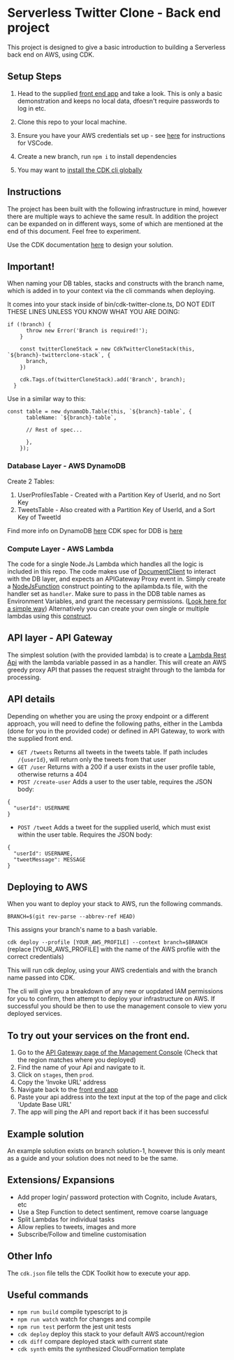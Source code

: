# Serverless Twitter Clone - Back end project

This project is designed to give a basic introduction to building a Serverless back end on AWS, using CDK.

## Setup Steps

1. Head to the supplied [front end app](http://serverless-twitter-clone.s3-website.eu-west-2.amazonaws.com/index.html) and take a look. This is only a basic demonstration and keeps no local data, dfoesn't require passwords to log in etc.

2. Clone this repo to your local machine.

3. Ensure you have your AWS credentials set up - see [here](https://docs.aws.amazon.com/toolkit-for-vscode/latest/userguide/setup-credentials.html) for instructions for VSCode.

4. Create a new branch, run `npm i` to install dependencies

5. You may want to [install the CDK cli globally](https://docs.aws.amazon.com/cdk/v2/guide/cli.html)

## Instructions

The project has been built with the following infrastructure in mind, however there are multiple ways to achieve the same result. In addition the project can be expanded on in different ways, some of which are mentioned at the end of this document. Feel free to experiment.

Use the CDK documentation [here](https://docs.aws.amazon.com/cdk/api/v2/docs/aws-construct-library.html) to design your solution.

## Important! ## 
When naming your DB tables, stacks and constructs with the branch name, which is added in to your context via the cli commands when deploying.

It comes into your stack inside of bin/cdk-twitter-clone.ts, DO NOT EDIT THESE LINES UNLESS YOU KNOW WHAT YOU ARE DOING:

```
if (!branch) {
      throw new Error('Branch is required!');
    }

    const twitterCloneStack = new CdkTwitterCloneStack(this, `${branch}-twitterclone-stack`, {
      branch,
    })

    cdk.Tags.of(twitterCloneStack).add('Branch', branch);
  }
  ```

Use in a similar way to this:

```
const table = new dynamoDb.Table(this, `${branch}-table`, {
      tableName: `${branch}-table`,

      // Rest of spec...

      },
    });
```


### Database Layer - AWS DynamoDB

Create 2 Tables:

1. UserProfilesTable - Created with a Partition Key of UserId, and no Sort Key
2. TweetsTable - Also created with a Partition Key of UserId, and a Sort Key of TweetId

Find more info on DynamoDB [here](https://docs.aws.amazon.com/dynamodb/index.html)
CDK spec for DDB is [here](https://docs.aws.amazon.com/cdk/api/v2/docs/aws-cdk-lib.aws_dynamodb-readme.html)

### Compute Layer - AWS Lambda

The code for a single Node.Js Lambda which handles all the logic is included in this repo. The code makes use of [DocumentClient](https://docs.aws.amazon.com/AWSJavaScriptSDK/latest/AWS/DynamoDB/DocumentClient.html) to interact with the DB layer, and expects an APIGateway Proxy event in. Simply create a [NodeJsFunction](https://docs.aws.amazon.com/cdk/api/v2/docs/aws-cdk-lib.aws_lambda_nodejs-readme.html) construct pointing to the apilambda.ts file, with the handler set as `handler`. Make sure to pass in the DDB table names as Environment Variables, and grant the necessary permissions. ([Look here for a simple way](https://dev.to/aws-ch/grant-limited-iam-permissions-with-aws-cdk-but-fast-3f4g)) Alternatively you can create your own single or multiple lambdas using this [construct](https://docs.aws.amazon.com/cdk/api/v2/docs/aws-cdk-lib.aws_lambda-readme.html).

## API layer - API Gateway

The simplest solution (with the provided lambda) is to create a [Lambda Rest Api](https://docs.aws.amazon.com/cdk/api/v2/docs/aws-cdk-lib.aws_apigateway.LambdaRestApi.html) with the lambda variable passed in as a handler. This will create an AWS greedy proxy API that passes the request straight through to the lambda for processing.

## API details

Depending on whether you are using the proxy endpoint or a different approach, you will need to define the following paths, either in the Lambda (done for you in the provided code) or defined in API Gateway, to work with the supplied front end.

- `GET /tweets` Returns all tweets in the tweets table. If path includes `/{userId}`, will return only the tweets from that user
- `GET /user` Returns with a 200 if a user exists in the user profile table, otherwise returns a 404
- `POST /create-user` Adds a user to the user table, requires the JSON body:
```
{
  "userId": USERNAME
}
```

- `POST /tweet` Adds a tweet for the supplied userId, which must exist within the user table. Requires the JSON body:

```
{
  "userId": USERNAME,
  "tweetMessage": MESSAGE
}
```


## Deploying to AWS

When you want to deploy your stack to AWS, run the following commands.

`BRANCH=$(git rev-parse --abbrev-ref HEAD)`

This assigns your branch's name to a bash variable.

`cdk deploy --profile [YOUR_AWS_PROFILE] --context branch=$BRANCH`
(replace [YOUR_AWS_PROFILE] with the name of the AWS profile with the correct credentials)

This will run cdk deploy, using your AWS credentials and with the branch name passed into CDK.

The cli will give you a breakdown of any new or uopdated IAM permissions for you to confirm, then attempt to deploy your infrastructure on AWS. If successful you should be then to use the management console to view yoru deployed services.

## To try out your services on the front end.

1. Go to the [API Gateway page of the Management Console](https://eu-west-2.console.aws.amazon.com/apigateway/main/apis?region=eu-west-2) (Check that the region matches where you deployed)
2. Find the name of your Api and navigate to it.
3. Click on `stages`, then `prod`.
4. Copy the 'Invoke URL' address
5. Navigate back to the [front end app](http://serverless-twitter-clone.s3-website.eu-west-2.amazonaws.com/)
6. Paste your api address into the text input at the top of the page and click 'Update Base URL' 
7. The app will ping the API and report back if it has been successful

## Example solution

An example solution exists on branch solution-1, however this is only meant as a guide and your solution does not need to be the same.

## Extensions/ Expansions

- Add proper login/ password protection with Cognito, include Avatars, etc
- Use a Step Function to detect sentiment, remove coarse language
- Split Lambdas for individual tasks
- Allow replies to tweets, images and more
- Subscribe/Follow and timeline customisation

## Other Info

The `cdk.json` file tells the CDK Toolkit how to execute your app.

## Useful commands

* `npm run build`   compile typescript to js
* `npm run watch`   watch for changes and compile
* `npm run test`    perform the jest unit tests
* `cdk deploy`      deploy this stack to your default AWS account/region
* `cdk diff`        compare deployed stack with current state
* `cdk synth`       emits the synthesized CloudFormation template
